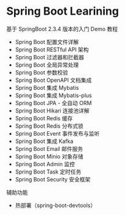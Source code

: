 # Spring Boot Learining

基于 SpringBoot 2.3.4 版本的入门 Demo 教程

- Spring Boot 配置文件详解
- Spring Boot RESTful API 架构
- Spring Boot 过滤器和拦截器
- Spring Boot 全局异常处理
- Spring Boot 参数校验
- Spring Boot OpenAPI 文档集成
- Spring Boot 集成 Mybatis
- Spring Boot 集成 Mybatis-plus
- Spring Boot JPA - 全自动 ORM
- Spring Boot Hikari 连接池详解
- Spring Boot Redis 缓存
- Spring Boot Redis 分布式锁
- Spring Boot Event 事件发布与监听
- Spring Boot 集成 Kafka
- Spring Boot Email 邮件服务
- Spring Boot Minio 对象存储
- Spring Boot Admin 监控
- Spring Boot Task 定时任务
- Spring Boot Security 安全框架

辅助功能

- 热部署（spring-boot-devtools）